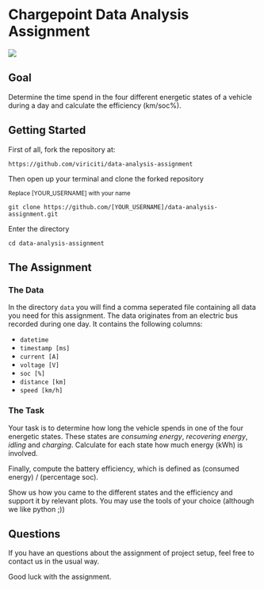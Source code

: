 # Chargepoint Data Analysis Assignment
![
](https://imgs.xkcd.com/comics/convincing.png)

## Goal
Determine the time spend in the four different energetic states of a vehicle during a day and calculate the efficiency (km/soc%).

## Getting Started
First of all, fork the repository at:

`https://github.com/viriciti/data-analysis-assignment`

Then open up your terminal and clone the forked repository

<sup>Replace [YOUR_USERNAME] with your name</sup>

`git clone https://github.com/[YOUR_USERNAME]/data-analysis-assignment.git`

Enter the directory

`cd data-analysis-assignment`

## The Assignment

### The Data
In the directory `data` you will find a comma seperated file containing all data you need for this
assignment. The data originates from an electric bus recorded during one day. It contains the following columns:
- `datetime`
- `timestamp [ms]`
- `current [A]`
- `voltage [V]`
- `soc [%]`
- `distance [km]`
- `speed [km/h]`

### The Task
Your task is to determine how long the vehicle spends in one of the four energetic states. 
These states are *consuming energy*, *recovering energy*, *idling* and *charging*.
Calculate for each state how much energy (kWh) is involved.

Finally, compute the battery efficiency, which is defined as (consumed energy) / (percentage soc).

Show us how you came to the different states and the efficiency and support it by relevant plots.
You may use the tools of your choice (although we like python ;))

## Questions
If you have an questions about the assignment of project setup, feel free to contact us in the usual
way.

Good luck with the assignment.
